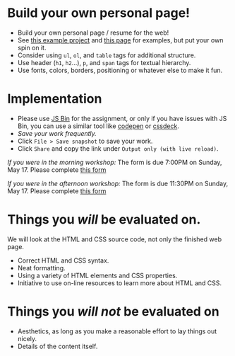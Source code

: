 Build your own personal page!
=
- Build your own personal page / resume for the web!
- See [this example project](ada) and [this page](http://cs.nyu.edu/web/People/phdstudents.html) for examples, but put your own spin on it.
- Consider using `ul`, `ol`, and `table` tags for additional structure.
- Use header (`h1`, `h2`...), `p`, and `span` tags for textual hierarchy.
- Use fonts, colors, borders, positioning or whatever else to make it fun.

Implementation
=
- Please use [JS Bin](http://jsbin.indetermi.net:3000/?html,output) for the assignment, or only if you have issues with JS Bin, you can use a similar tool like [codepen](http://codepen.io) or [cssdeck](http://cssdeck.com).
- _Save your work frequently._
- Click `File > Save snapshot` to save your work.
- Click `Share` and copy the link under `Output only (with live reload)`.

_If you were in the morning workshop:_ 
The form is due 7:00PM on Sunday, May 17. Please complete [this form](https://c4qnyc.wufoo.com/forms/m1udli9s1vp3bvm/)

_If you were in the afternoon workshop:_ 
The form is due 11:30PM on Sunday, May 17. Please complete [this form](https://c4qnyc.wufoo.com/forms/m1udli9s1vp3bvm/)

Things you *will* be evaluated on.
=
We will look at the HTML and CSS source code, not only the finished web page.
- Correct HTML and CSS syntax.
- Neat formatting.
- Using a variety of HTML elements and CSS properties.
- Initiative to use on-line resources to learn more about HTML and CSS.

Things you *will not* be evaluated on
=
- Aesthetics, as long as you make a reasonable effort to lay things out nicely.
- Details of the content itself.
